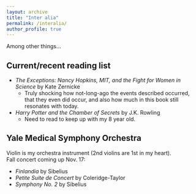 ```yaml
---
layout: archive
title: "Inter alia"
permalink: /interalia/
author_profile: true
---
```


Among other things...

## Current/recent reading list
- _The Exceptions: Nancy Hopkins, MIT, and the Fight for Women in Science_ by Kate Zernicke
    - Truly shocking how not-long-ago the events described occurred, that they even did occur, and also how much in this book still resonates with today. 
- _Harry Potter and the Chamber of Secrets_ by J.K. Rowling
    - Need to read to keep up with my 8 year old.

## Yale Medical Symphony Orchestra
Violin is my orchestra instrument (2nd violins are 1st in my heart).  
Fall concert coming up Nov. 17:
- _Finlandia_ by Sibelius
- _Petite Suite de Concert_ by Coleridge-Taylor
- _Symphony No. 2_ by Sibelius



